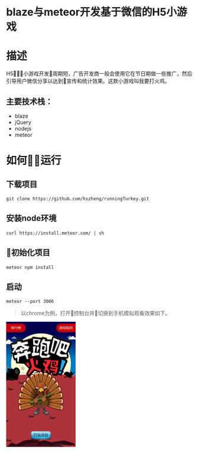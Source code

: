 # blaze与meteor开发基于微信的H5小游戏
# 描述
H5小游戏开发周期短，广告开发商一般会使用它在节日期做一些推广，然后引导用户微信分享以达到宣传和统计效果。这款小游戏叫我要打火鸡。
## 主要技术栈：
- blaze
- jQuery
- nodejs
- meteor
# 如何运行
## 下载项目
    git clone https://github.com/hszheng/runningTurkey.git
## 安装node环境
    curl https://install.meteor.com/ | sh
## 初始化项目
    meteor npm install
## 启动
    meteor --port 3006
> 以chrome为例，打开控制台并切换到手机模拟观看效果如下。

<img src="public/preview.png" width="187.5" height="338.5">
